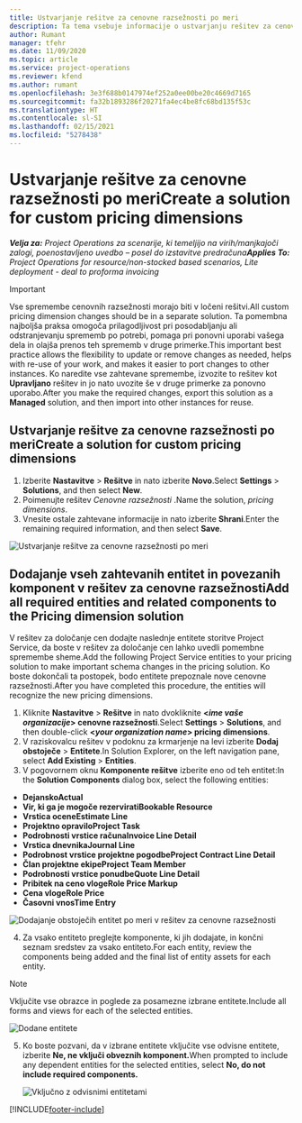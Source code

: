```yaml
---
title: Ustvarjanje rešitve za cenovne razsežnosti po meri
description: Ta tema vsebuje informacije o ustvarjanju rešitev za cenovne razsežnosti po meri.
author: Rumant
manager: tfehr
ms.date: 11/09/2020
ms.topic: article
ms.service: project-operations
ms.reviewer: kfend
ms.author: rumant
ms.openlocfilehash: 3e3f688b0147974ef252a0ee00be20c4669d7165
ms.sourcegitcommit: fa32b1893286f20271fa4ec4be8fc68bd135f53c
ms.translationtype: HT
ms.contentlocale: sl-SI
ms.lasthandoff: 02/15/2021
ms.locfileid: "5278438"
---
```

# <a name="create-a-solution-for-custom-pricing-dimensions"></a><span data-ttu-id="d83ec-103">Ustvarjanje rešitve za cenovne razsežnosti po meri</span><span class="sxs-lookup"><span data-stu-id="d83ec-103">Create a solution for custom pricing dimensions</span></span>

 <span data-ttu-id="d83ec-104">_**Velja za:** Project Operations za scenarije, ki temeljijo na virih/manjkajoči zalogi, poenostavljeno uvedbo – posel do izstavitve predračuna_</span><span class="sxs-lookup"><span data-stu-id="d83ec-104">_**Applies To:** Project Operations for resource/non-stocked based scenarios, Lite deployment - deal to proforma invoicing_</span></span> 

>[!IMPORTANT]
><span data-ttu-id="d83ec-105">Vse spremembe cenovnih razsežnosti morajo biti v ločeni rešitvi.</span><span class="sxs-lookup"><span data-stu-id="d83ec-105">All custom pricing dimension changes should be in a separate solution.</span></span> <span data-ttu-id="d83ec-106">Ta pomembna najboljša praksa omogoča prilagodljivost pri posodabljanju ali odstranjevanju sprememb po potrebi, pomaga pri ponovni uporabi vašega dela in olajša prenos teh sprememb v druge primerke.</span><span class="sxs-lookup"><span data-stu-id="d83ec-106">This important best practice allows the flexibility to update or remove changes as needed, helps with re-use of your work, and makes it easier to port changes to other instances.</span></span> <span data-ttu-id="d83ec-107">Ko naredite vse zahtevane spremembe, izvozite to rešitev kot **Upravljano** rešitev in jo nato uvozite še v druge primerke za ponovno uporabo.</span><span class="sxs-lookup"><span data-stu-id="d83ec-107">After you make the required changes, export this solution as a **Managed** solution, and then import into other instances for reuse.</span></span>

## <a name="create-a-solution-for-custom-pricing-dimensions"></a><span data-ttu-id="d83ec-108">Ustvarjanje rešitve za cenovne razsežnosti po meri</span><span class="sxs-lookup"><span data-stu-id="d83ec-108">Create a solution for custom pricing dimensions</span></span>

1.  <span data-ttu-id="d83ec-109">Izberite **Nastavitve** > **Rešitve** in nato izberite **Novo**.</span><span class="sxs-lookup"><span data-stu-id="d83ec-109">Select **Settings** > **Solutions**, and then select **New**.</span></span>
2.  <span data-ttu-id="d83ec-110">Poimenujte rešitev *Cenovne razsežnosti <your organization name>*.</span><span class="sxs-lookup"><span data-stu-id="d83ec-110">Name the solution, *<your organization name> pricing dimensions*.</span></span>
3. <span data-ttu-id="d83ec-111">Vnesite ostale zahtevane informacije in nato izberite **Shrani**.</span><span class="sxs-lookup"><span data-stu-id="d83ec-111">Enter the remaining required information, and then select **Save**.</span></span>

  ![Ustvarjanje rešitve za cenovne razsežnosti po meri](./media/Creation-of-custom-pricing-dimension-solution.png)
 
## <a name="add-all-required-entities-and-related-components-to-the-pricing-dimension-solution"></a><span data-ttu-id="d83ec-113">Dodajanje vseh zahtevanih entitet in povezanih komponent v rešitev za cenovne razsežnosti</span><span class="sxs-lookup"><span data-stu-id="d83ec-113">Add all required entities and related components to the Pricing dimension solution</span></span>

<span data-ttu-id="d83ec-114">V rešitev za določanje cen dodajte naslednje entitete storitve Project Service, da boste v rešitev za določanje cen lahko uvedli pomembne spremembe sheme.</span><span class="sxs-lookup"><span data-stu-id="d83ec-114">Add the following Project Service entities to your pricing solution to make important schema changes in the pricing solution.</span></span> <span data-ttu-id="d83ec-115">Ko boste dokončali ta postopek, bodo entitete prepoznale nove cenovne razsežnosti.</span><span class="sxs-lookup"><span data-stu-id="d83ec-115">After you have completed this procedure, the entities will recognize the new pricing dimensions.</span></span>

1.  <span data-ttu-id="d83ec-116">Kliknite **Nastavitve** > **Rešitve** in nato dvokliknite **<*ime vaše organizacije*> cenovne razsežnosti**.</span><span class="sxs-lookup"><span data-stu-id="d83ec-116">Select **Settings** > **Solutions**, and then double-click **<*your organization name*> pricing dimensions**.</span></span>
2.  <span data-ttu-id="d83ec-117">V raziskovalcu rešitev v podoknu za krmarjenje na levi izberite **Dodaj obstoječe** > **Entitete**.</span><span class="sxs-lookup"><span data-stu-id="d83ec-117">In Solution Explorer, on the left navigation pane, select **Add Existing** > **Entities**.</span></span>
3.  <span data-ttu-id="d83ec-118">V pogovornem oknu **Komponente rešitve** izberite eno od teh entitet:</span><span class="sxs-lookup"><span data-stu-id="d83ec-118">In the **Solution Components** dialog box, select the following entities:</span></span>
 
   - <span data-ttu-id="d83ec-119">**Dejansko**</span><span class="sxs-lookup"><span data-stu-id="d83ec-119">**Actual**</span></span>
   - <span data-ttu-id="d83ec-120">**Vir, ki ga je mogoče rezervirati**</span><span class="sxs-lookup"><span data-stu-id="d83ec-120">**Bookable Resource**</span></span>
   - <span data-ttu-id="d83ec-121">**Vrstica ocene**</span><span class="sxs-lookup"><span data-stu-id="d83ec-121">**Estimate Line**</span></span>
   - <span data-ttu-id="d83ec-122">**Projektno opravilo**</span><span class="sxs-lookup"><span data-stu-id="d83ec-122">**Project Task**</span></span>
   - <span data-ttu-id="d83ec-123">**Podrobnosti vrstice računa**</span><span class="sxs-lookup"><span data-stu-id="d83ec-123">**Invoice Line Detail**</span></span>
   - <span data-ttu-id="d83ec-124">**Vrstica dnevnika**</span><span class="sxs-lookup"><span data-stu-id="d83ec-124">**Journal Line**</span></span>
   - <span data-ttu-id="d83ec-125">**Podrobnost vrstice projektne pogodbe**</span><span class="sxs-lookup"><span data-stu-id="d83ec-125">**Project Contract Line Detail**</span></span>
   - <span data-ttu-id="d83ec-126">**Član projektne ekipe**</span><span class="sxs-lookup"><span data-stu-id="d83ec-126">**Project Team Member**</span></span>
   - <span data-ttu-id="d83ec-127">**Podrobnosti vrstice ponudbe**</span><span class="sxs-lookup"><span data-stu-id="d83ec-127">**Quote Line Detail**</span></span>
   - <span data-ttu-id="d83ec-128">**Pribitek na ceno vloge**</span><span class="sxs-lookup"><span data-stu-id="d83ec-128">**Role Price Markup**</span></span>
   - <span data-ttu-id="d83ec-129">**Cena vloge**</span><span class="sxs-lookup"><span data-stu-id="d83ec-129">**Role Price**</span></span>
   - <span data-ttu-id="d83ec-130">**Časovni vnos**</span><span class="sxs-lookup"><span data-stu-id="d83ec-130">**Time Entry**</span></span>
 
   ![Dodajanje obstoječih entitet po meri v rešitev za cenovne razsežnosti](./media/Existing-entities-to-PD-solution.png)
 
 4. <span data-ttu-id="d83ec-132">Za vsako entiteto preglejte komponente, ki jih dodajate, in končni seznam sredstev za vsako entiteto.</span><span class="sxs-lookup"><span data-stu-id="d83ec-132">For each entity, review the components being added and the final list of entity assets for each entity.</span></span> 

   >[!NOTE]
   > <span data-ttu-id="d83ec-133">Vključite vse obrazce in poglede za posamezne izbrane entitete.</span><span class="sxs-lookup"><span data-stu-id="d83ec-133">Include all forms and views for each of the selected entities.</span></span>

  ![Dodane entitete](./media/solution-component-selection.png)


5.  <span data-ttu-id="d83ec-135">Ko boste pozvani, da v izbrane entitete vključite vse odvisne entitete, izberite **Ne, ne vključi obveznih komponent.**</span><span class="sxs-lookup"><span data-stu-id="d83ec-135">When prompted to include any dependent entities for the selected entities, select **No, do not include required components.**</span></span>

    ![Vključno z odvisnimi entitetami](./media/Do-not-include-required.png)


[!INCLUDE[footer-include](../includes/footer-banner.md)]